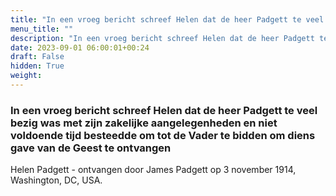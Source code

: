 ```yaml
---
title: "In een vroeg bericht schreef Helen dat de heer Padgett te veel bezig was met zijn zakelijke aangelegenheden en niet voldoende tijd besteedde om tot de Vader te bidden om diens gave van de Geest te ontvangen"
menu_title: ""
description: "In een vroeg bericht schreef Helen dat de heer Padgett te veel bezig was met zijn zakelijke aangelegenheden en niet voldoende tijd besteedde om tot de Vader te bidden om diens gave van de Geest te ontvangen"
date: 2023-09-01 06:00:01+00:24
draft: False
hidden: True
weight:
---
```

### In een vroeg bericht schreef Helen dat de heer Padgett te veel bezig was met zijn zakelijke aangelegenheden en niet voldoende tijd besteedde om tot de Vader te bidden om diens gave van de Geest te ontvangen

Helen Padgett - ontvangen door James Padgett op 3 november 1914, Washington, DC, USA.
